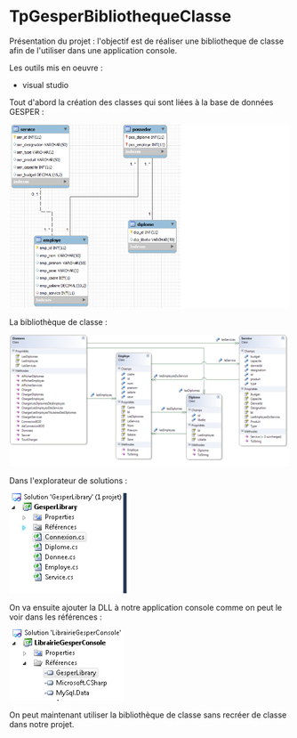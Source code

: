 # TpGesperBibliothequeClasse
Présentation du projet : l'objectif est de réaliser une bibliotheque de classe afin de l'utiliser dans une application console. 

Les outils mis en oeuvre :
* visual studio

Tout d'abord la création des classes qui sont liées à la base de données GESPER :

![Diagramme.png](https://github.com/SamGdy/TpGesperBibliothequeClasse/blob/master/Images/BdGesper.png)

La bibliothèque de classe :

![Diagramme.png](https://github.com/SamGdy/TpGesperBibliothequeClasse/blob/master/Images/DiagrammeDeClasse.png)

Dans l'explorateur de solutions :

![Diagramme.png](https://github.com/SamGdy/TpGesperBibliothequeClasse/blob/master/Images/BiblioClasse.PNG)

On va ensuite ajouter la DLL à notre application console comme on peut le voir dans les références :

![Diagramme.png](https://github.com/SamGdy/TpGesperBibliothequeClasse/blob/master/Images/Reference.PNG)

On peut maintenant utiliser la bibliothèque de classe sans recréer de classe dans notre projet.
